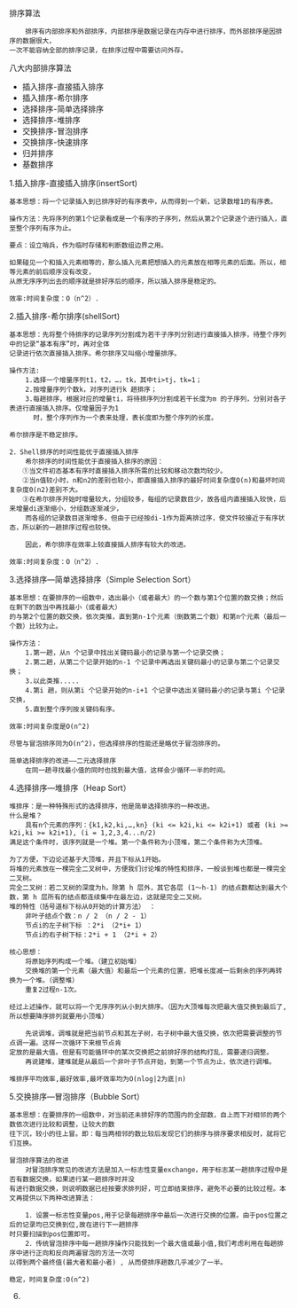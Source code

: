 排序算法

        排序有内部排序和外部排序，内部排序是数据记录在内存中进行排序，而外部排序是因排序的数据很大，
    一次不能容纳全部的排序记录，在排序过程中需要访问外存。

八大内部排序算法   
* 插入排序-直接插入排序
* 插入排序-希尔排序
* 选择排序-简单选择排序
* 选择排序-堆排序
* 交换排序-冒泡排序
* 交换排序-快速排序
* 归并排序
* 基数排序

1.插入排序-直接插入排序(insertSort)

    基本思想：将一个记录插入到已排序好的有序表中，从而得到一个新，记录数增1的有序表。
    
    操作方法：先将序列的第1个记录看成是一个有序的子序列，然后从第2个记录逐个进行插入，直至整个序列有序为止。
    
    要点：设立哨兵，作为临时存储和判断数组边界之用。
    
    如果碰见一个和插入元素相等的，那么插入元素把想插入的元素放在相等元素的后面。所以，相等元素的前后顺序没有改变，
    从原无序序列出去的顺序就是排好序后的顺序，所以插入排序是稳定的。
    
    效率:时间复杂度：O（n^2）. 
    
    
2.插入排序-希尔排序(shellSort)

    基本思想：先将整个待排序的记录序列分割成为若干子序列分别进行直接插入排序，待整个序列中的记录“基本有序”时，再对全体
    记录进行依次直接插入排序。希尔排序又叫缩小增量排序。
    
    操作方法:
        1.选择一个增量序列t1，t2，…，tk，其中ti>tj，tk=1；
        2.按增量序列个数k，对序列进行k 趟排序；
        3.每趟排序，根据对应的增量ti，将待排序列分割成若干长度为m 的子序列，分别对各子表进行直接插入排序。仅增量因子为1 
          时，整个序列作为一个表来处理，表长度即为整个序列的长度。
          
    希尔排序是不稳定排序。
    
    2．Shell排序的时间性能优于直接插入排序
        希尔排序的时间性能优于直接插入排序的原因：
    　　①当文件初态基本有序时直接插入排序所需的比较和移动次数均较少。
    　　②当n值较小时，n和n2的差别也较小，即直接插入排序的最好时间复杂度O(n)和最坏时间复杂度0(n2)差别不大。
    　　③在希尔排序开始时增量较大，分组较多，每组的记录数目少，故各组内直接插入较快，后来增量di逐渐缩小，分组数逐渐减少，
        而各组的记录数目逐渐增多，但由于已经按di-1作为距离排过序，使文件较接近于有序状态，所以新的一趟排序过程也较快。
        
        因此，希尔排序在效率上较直接插人排序有较大的改进。
        
    效率:时间复杂度：O（n^2）.
    
3.选择排序—简单选择排序（Simple Selection Sort）
    
    基本思想：在要排序的一组数中，选出最小（或者最大）的一个数与第1个位置的数交换；然后在剩下的数当中再找最小（或者最大）
    的与第2个位置的数交换，依次类推，直到第n-1个元素（倒数第二个数）和第n个元素（最后一个数）比较为止。
    
    操作方法：
        1.第一趟，从n 个记录中找出关键码最小的记录与第一个记录交换；
        2.第二趟，从第二个记录开始的n-1 个记录中再选出关键码最小的记录与第二个记录交换；
        3.以此类推.....
        4.第i 趟，则从第i 个记录开始的n-i+1 个记录中选出关键码最小的记录与第i 个记录交换，
        5.直到整个序列按关键码有序。
        
    效率:时间复杂度是O(n^2)  
    
    尽管与冒泡排序同为O(n^2)，但选择排序的性能还是略优于冒泡排序的。
    
    简单选择排序的改进——二元选择排序
        在同一趟寻找最小值的同时也找到最大值，这样会少循环一半的时间。
        
        
4.选择排序—堆排序（Heap Sort）
    
    堆排序：是一种特殊形式的选择排序，他是简单选择排序的一种改进。
    什么是堆？
        具有n个元素的序列：{k1,k2,ki,…,kn} (ki <= k2i,ki <= k2i+1) 或者 (ki >= k2i,ki >= k2i+1), (i = 1,2,3,4...n/2)
    满足这个条件时，该序列就是一个堆。第一个条件称为小顶堆，第二个条件称为大顶堆。
    
    为了方便，下边论述基于大顶堆，并且下标从1开始。
    将堆的元素放在一棵完全二叉树中，方便我们讨论堆的特性和排序，一般谈到堆也都是一棵完全二叉树。
    完全二叉树：若二叉树的深度为h，除第 h 层外，其它各层 (1～h-1) 的结点数都达到最大个数，第 h 层所有的结点都连续集中在最左边，这就是完全二叉树。
    堆的特性（括号道标下标从0开始的计算方法） ：
        非叶子结点个数：n / 2 （n / 2 - 1）
        节点i的左子树下标 ：2*i （2*i+ 1）
        节点i的右子树下标：2*i + 1 （2*i + 2）
    
    核心思想：    
        将原始序列构成一个堆。（建立初始堆）
        交换堆的第一个元素（最大值）和最后一个元素的位置，把堆长度减一后剩余的序列再转换为一个堆。（调整堆）
        重复2过程n-1次。
    
    经过上述操作，就可以将一个无序序列从小到大排序。（因为大顶堆每次把最大值交换到最后了,所以想要降序排列就要用小顶堆）
    
        先说调堆，调堆就是把当前节点和其左子树，右子树中最大值交换，依次把需要调整的节点调一遍。这样一次循环下来根节点肯
    定放的是最大值。但是有可能循环中的某次交换把之前排好序的结构打乱，需要递归调整。 
        再说建堆，建堆就是从最后一个非叶子节点开始，到第一个节点为止，依次进行调堆。
    
    堆排序平均效率,最好效率,最坏效率均为O(nlog|2为底|n)
    
5.交换排序—冒泡排序（Bubble Sort）
    
    基本思想：在要排序的一组数中，对当前还未排好序的范围内的全部数，自上而下对相邻的两个数依次进行比较和调整，让较大的数
    往下沉，较小的往上冒。即：每当两相邻的数比较后发现它们的排序与排序要求相反时，就将它们互换。
    
    冒泡排序算法的改进
        对冒泡排序常见的改进方法是加入一标志性变量exchange，用于标志某一趟排序过程中是否有数据交换，如果进行某一趟排序时并没
    有进行数据交换，则说明数据已经按要求排列好，可立即结束排序，避免不必要的比较过程。本文再提供以下两种改进算法：

        1．设置一标志性变量pos,用于记录每趟排序中最后一次进行交换的位置。由于pos位置之后的记录均已交换到位,故在进行下一趟排序
    时只要扫描到pos位置即可。
        2．传统冒泡排序中每一趟排序操作只能找到一个最大值或最小值,我们考虑利用在每趟排序中进行正向和反向两遍冒泡的方法一次可
    以得到两个最终值(最大者和最小者) , 从而使排序趟数几乎减少了一半。
    
    稳定，时间复杂度:O(n^2)

6.

    